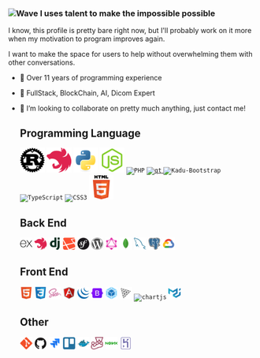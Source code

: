 ### <img src="https://user-images.githubusercontent.com/1303154/88677602-1635ba80-d120-11ea-84d8-d263ba5fc3c0.gif" height="18" alt="Wave"> I uses talent to make the impossible possible

I know, this profile is pretty bare right now, but I'll probably work on it more when my motivation to program improves again.

I want to make the space for users to help without overwhelming them with other conversations.
- 🔭 Over 11 years of programming experience
- 🌱 FullStack, BlockChain, AI, Dicom Expert
- 👋 I’m looking to collaborate on pretty much anything, just contact me!
 
  <div>
  <h2 font-weight="bold">Programming Language</h2>
   <div align="left">
    <code><img alt="Rust" height="50" width="50" src="https://github.com/devicons/devicon/blob/master/icons/rust/rust-plain.svg"></code>
    <code><img  alt="Solidity" height="50" width="50" src="https://github.com/devicons/devicon/blob/master/icons/nestjs/nestjs-plain.svg"></code>
    <code><img alt="Python" height="50" width="50" src="https://raw.githubusercontent.com/devicons/devicon/master/icons/python/python-original.svg"/></code>
     <code><img alt="Nodejs" height="50" width="50" src="https://github.com/devicons/devicon/blob/master/icons/nodejs/nodejs-original.svg"/></code>
    <code><img  alt="PHP" height="50" width="50" src="https://profilinator.rishav.dev/skills-assets/php-original.svg"/></code>
    <a href="https://www.qt.io/" target="_blank">
      <code><img  alt="qt" width="50" height="50" src="https://upload.wikimedia.org/wikipedia/commons/0/0b/Qt_logo_2016.svg"/></code>
    </a>
    <code><img alt="Kadu-Bootstrap" height="50" width="50" src="https://img.icons8.com/color/2x/javascript.png"/></code>
    <code><img alt="TypeScript" height="50" width="50" src="https://img.icons8.com/color/2x/typescript.png"></code>
    <code><img alt="CSS3" height="50" width="50" src="https://img.icons8.com/color/2x/css3.png"/></code>
    <code><img alt="html5" width="50" height="50" src="https://raw.githubusercontent.com/devicons/devicon/master/icons/html5/html5-original-wordmark.svg"/></code>
  </div>

  <h2 font-weight="bold">Back End</h2>
    <div align="left">
    <code><img alt="Express" height="25" width="25" src="https://github.com/devicons/devicon/blob/master/icons/express/express-original.svg"></code>
    <code><img alt="nestjs" height="25" width="25" src="https://github.com/devicons/devicon/blob/master/icons/nestjs/nestjs-plain.svg"/></code>
    <code><img alt="Django" height="25" width="25" src="https://github.com/devicons/devicon/blob/master/icons/django/django-plain.svg"></code>
    <code><img alt="Laravel" height="25" width="25" src="https://github.com/devicons/devicon/blob/master/icons/laravel/laravel-plain.svg"></code>
    <code><img alt="Symphoy" height="25" width="25" src="https://github.com/devicons/devicon/blob/master/icons/symfony/symfony-original.svg"></code>
    <code><img alt="Symphoy" height="25" width="25" src="https://github.com/devicons/devicon/blob/master/icons/wordpress/wordpress-plain.svg"></code>
    <code><img alt="Symphoy" height="25" width="25" src="https://github.com/devicons/devicon/blob/master/icons/graphql/graphql-plain.svg"></code>
    <code><img alt="Symphoy" height="25" width="25" src="https://github.com/devicons/devicon/blob/master/icons/mongodb/mongodb-original.svg"></code>
    <code><img alt="Symphoy" height="25" width="25" src="https://github.com/devicons/devicon/blob/master/icons/mysql/mysql-original.svg"></code>
    <code><img alt="Symphoy" height="25" width="25" src="https://github.com/devicons/devicon/blob/master/icons/postgresql/postgresql-original.svg"></code>
    <code><img alt="Symphoy" height="25" width="25" src="https://github.com/devicons/devicon/blob/master/icons/googlecloud/googlecloud-original.svg"></code>
  
    </div>
  <h2 font-weight="bold">Front End</h2>
  <div>
    <div align="left">
    <code><img alt="Html" height="25" width="25" src="https://github.com/devicons/devicon/blob/master/icons/html5/html5-original.svg"></code>
    <code><img alt="CSS" height="25" width="25" src="https://github.com/devicons/devicon/blob/master/icons/css3/css3-original.svg"/></code>
    <code><img alt="SASS" height="25" width="25" src="https://github.com/devicons/devicon/blob/master/icons/sass/sass-original.svg"></code>
    <code><img alt="Symphoy" height="25" width="25" src="https://github.com/devicons/devicon/blob/master/icons/angularjs/angularjs-original.svg"></code>
    <code><img alt="Symphoy" height="25" width="25" src="https://github.com/devicons/devicon/blob/master/icons/jquery/jquery-original.svg"></code>
    <code><img alt="Symphoy" height="25" width="25" src="https://github.com/devicons/devicon/blob/master/icons/bootstrap/bootstrap-original.svg"></code>
    <code><img alt="Symphoy" height="25" width="25" src="https://github.com/devicons/devicon/blob/master/icons/webpack/webpack-original.svg"></code>
    <code><img alt="Symphoy" height="25" width="25" src="https://github.com/devicons/devicon/blob/master/icons/threejs/threejs-original.svg"></code>
    <code><img alt="chartjs" width="25" height="25" src="https://www.chartjs.org/media/logo-title.svg"/></code>
    <code><img alt="Symphoy" height="25" width="25" src="https://github.com/devicons/devicon/blob/master/icons/materialui/materialui-original.svg"></code>
    </div>
  </div>
  <h2 font-weight="bold">Other</h2>
  <div>
    <div align="left">
    <code><img alt="Html" height="25" width="25" src="https://github.com/devicons/devicon/blob/master/icons/git/git-original.svg"></code>
    <code><img alt="CSS" height="25" width="25" src="https://github.com/devicons/devicon/blob/master/icons/github/github-original.svg"/></code>
    <code><img alt="SASS" height="25" width="25" src="https://github.com/devicons/devicon/blob/master/icons/jira/jira-original.svg"></code>
    <code><img alt="Symphoy" height="25" width="25" src="https://github.com/devicons/devicon/blob/master/icons/trello/trello-plain.svg"></code>
    <code><img alt="Symphoy" height="25" width="25" src="https://github.com/devicons/devicon/blob/master/icons/docker/docker-original.svg"></code>
    <code><img alt="Symphoy" height="25" width="25" src="https://github.com/devicons/devicon/blob/master/icons/jest/jest-plain.svg"></code>
    <code><img alt="Symphoy" height="25" width="25" src="https://github.com/devicons/devicon/blob/master/icons/nginx/nginx-original.svg"></code>
    <code><img alt="Symphoy" height="25" width="25" src="https://github.com/devicons/devicon/blob/master/icons/heroku/heroku-original.svg"></code>
    </div>
</div>
